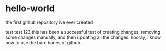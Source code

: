 # hello-world
the first github repository ive ever created

test test 123
this has been a successful test of creating changes, removing some changes manually, and then updating all the changes. 
hooray, i know how to use the bare bones of github...
